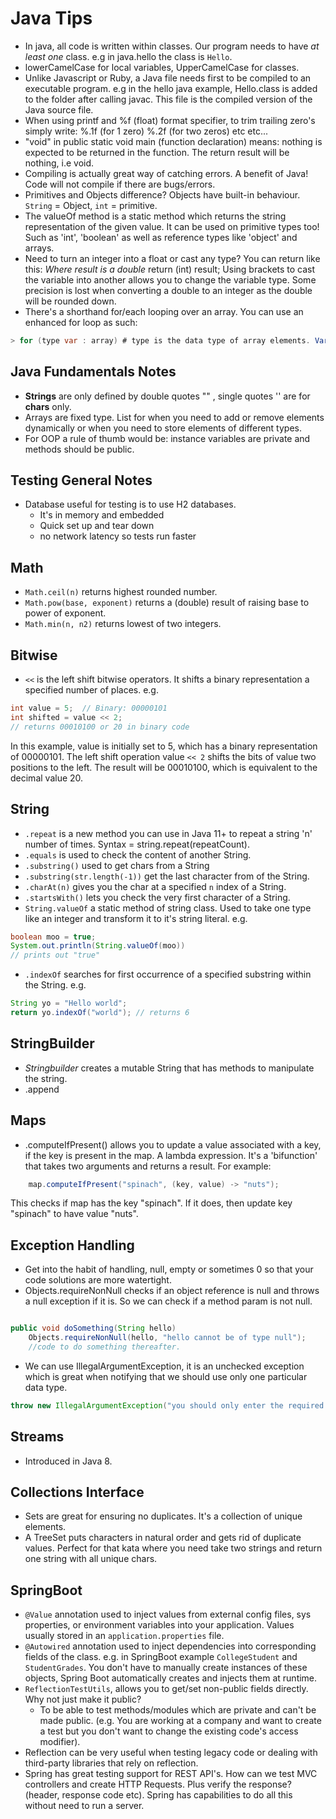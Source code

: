 Java Tips
=========

- In java, all code is written within classes. Our program needs to have *at least one* class. e.g in java.hello the class is `Hello`.
- lowerCamelCase for local variables, UpperCamelCase for classes.
- Unlike Javascript or Ruby, a Java file needs first to be compiled to an executable program. e.g
in the hello java example, Hello.class is added to the folder after calling javac. This file is the compiled version of the Java source file.
- When using printf and %f (float) format specifier, to trim trailing zero's simply write: %.1f (for 1 zero) %.2f (for two zeros) etc etc...
- "void" in public static void main (function declaration) means: nothing is expected to be returned in the function. The return result will be
nothing, i.e void.
- Compiling is actually great way of catching errors. A benefit of Java! Code will not compile if there are bugs/errors.
- Primitives and Objects difference? Objects have built-in behaviour. `String` = Object, `int` = primitive.
- The valueOf method is a static method which returns the string representation of the given value. It can be used on primitive types too! Such as 'int', 'boolean' as well as reference types like 'object' and arrays.
- Need to turn an integer into a float or cast any type? You can return like this: *Where result is a double* return (int) result; Using brackets to cast the variable into another allows you to change the variable type. Some precision is lost when converting a double to an integer as the double will be rounded down.
- There's a shorthand for/each looping over an array. You can use an enhanced for loop as such:

```java
> for (type var : array) # type is the data type of array elements. Var is the variable that holds each element of the array in turn.
```

Java Fundamentals Notes
-----------------------

- **Strings** are only defined by double quotes "" , single quotes '' are for **chars** only.
- Arrays are fixed type. List for when you need to add or remove elements dynamically or when you need to store elements of different types.
- For OOP a rule of thumb would be: instance variables are private and methods should be public.

Testing General Notes
---------------------

- Database useful for testing is to use H2 databases.
  - It's in memory and embedded
  - Quick set up and tear down
  - no network latency so tests run faster

Math
-----

- `Math.ceil(n)` returns highest rounded number.
- `Math.pow(base, exponent)` returns a (double) result of raising base to power of exponent.
- `Math.min(n, n2)` returns lowest of two integers.

Bitwise
------

- `<<` is the left shift bitwise operators. It shifts a binary representation a specified number of places. e.g.

```java
int value = 5;  // Binary: 00000101
int shifted = value << 2;
// returns 00010100 or 20 in binary code
```

In this example, value is initially set to 5, which has a binary representation of 00000101. The left shift operation value `<< 2` shifts the bits of value two positions to the left. The result will be 00010100, which is equivalent to the decimal value 20.

String
------

- `.repeat` is a new method you can use in Java 11+ to repeat a string 'n' number of times. Syntax = string.repeat(repeatCount).
- `.equals` is used to check the content of another String.
- `.substring()` used to get chars from a String
- `.substring(str.length(-1))` get the last character from of the String.
- `.charAt(n)` gives you the char at a specified `n` index of a String.
- `.startsWith()` lets you check the very first character of a String.
- `String.valueOf` a static method of string class. Used to take one type like an integer and transform it to it's string literal. e.g.

```java
boolean moo = true;
System.out.println(String.valueOf(moo))
// prints out "true"
```

- `.indexOf` searches for first occurrence of a specified substring within the String. e.g.

```java
String yo = "Hello world";
return yo.indexOf("world"); // returns 6
```

StringBuilder
-------

- *Stringbuilder* creates a mutable String that has methods to manipulate the string.
- .append

Maps
-----

- .computeIfPresent() allows you to update a value associated with a key, if the key is present in the map. A lambda expression. It's a 'bifunction' that takes two arguments and returns a result. For example:

```java
    map.computeIfPresent("spinach", (key, value) -> "nuts");
```

This checks if map has the key "spinach". If it does, then update key "spinach" to have value "nuts".

Exception Handling
----------

- Get into the habit of handling, null, empty or sometimes 0 so that your code solutions are more watertight.
- Objects.requireNonNull checks if an object reference is null and throws a null exception if it is. So we can check if a method param is not null.

```java

public void doSomething(String hello)
    Objects.requireNonNull(hello, "hello cannot be of type null");
    //code to do something thereafter.

```

- We can use IllegalArgumentException, it is an unchecked exception which is great when notifying that we should use only one particular data type.

```java
throw new IllegalArgumentException("you should only enter the required type")
```

Streams
--------

- Introduced in Java 8.

Collections Interface
---------

- Sets are great for ensuring no duplicates. It's a collection of unique elements.
- A TreeSet puts characters in natural order and gets rid of duplicate values. Perfect for that kata where you need take two strings and return one string with all unique chars.

SpringBoot
-------

- `@Value` annotation used to inject values from external config files, sys properties, or environment variables into your application. Values usually stored in an `application.properties` file.
- `@Autowired` annotation used to inject dependencies into corresponding fields of the class. e.g. in SpringBoot example `CollegeStudent` and `StudentGrades`. You don't have to manually create instances of these objects, Spring Boot automatically creates and injects them at runtime.
- `ReflectionTestUtils`, allows you to get/set non-public fields directly. Why not just make it public?
  - To be able to test methods/modules which are private and can't be made public. (e.g. You are working at a company and want to create a test but you don't want to change the existing code's access modifier).
- Reflection can be very useful when testing legacy code or dealing with third-party libraries that rely on reflection.
- Spring has great testing support for REST API's. How can we test MVC controllers and create HTTP Requests. Plus verify the response? (header, response code etc). Spring has capabilities to do all this without need to run a server.
